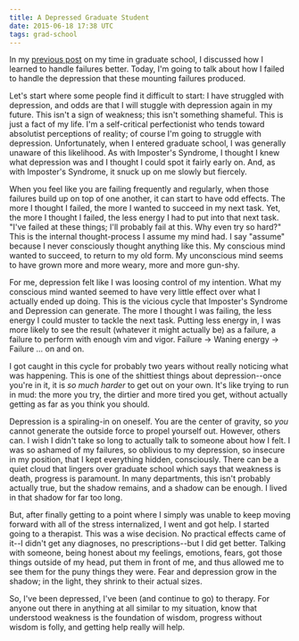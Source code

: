 ```yaml
---
title: A Depressed Graduate Student
date: 2015-06-18 17:38 UTC
tags: grad-school
---
```


In my [previous post](http://fractaledmind.com/articles/a-failed-graduate-student) on my time in graduate school, I discussed how I learned to handle failures better. Today, I'm going to talk about how I failed to handle the depression that these mounting failures produced.

Let's start where some people find it difficult to start: I have struggled with depression, and odds are that I will stuggle with depression again in my future. This isn't a sign of weakness; this isn't something shameful. This is just a fact of my life. I'm a self-critical perfectionist who tends toward absolutist perceptions of reality; of course I'm going to struggle with depression. Unfortunately, when I entered graduate school, I was generally unaware of this likelihood. As with Imposter's Syndrome, I thought I knew what depression was and I thought I could spot it fairly early on. And, as with Imposter's Syndrome, it snuck up on me slowly but fiercely.

When you feel like you are failing frequently and regularly, when those failures build up on top of one another, it can start to have odd effects. The more I thought I failed, the more I wanted to succeed in my next task. Yet, the more I thought I failed, the less energy I had to put into that next task. "I've failed at these things; I'll probably fail at this. Why even try so hard?" This is the internal thought-process I assume my mind had. I say "assume" because I never consciously thought anything like this. My conscious mind wanted to succeed, to return to my old form. My unconscious mind seems to have grown more and more weary, more and more gun-shy.

For me, depression felt like I was loosing control of my intention. What my conscious mind wanted seemed to have very little effect over what I actually ended up doing. This is the vicious cycle that Imposter's Syndrome and Depression can generate. The more I thought I was failing, the less energy I could muster to tackle the next task. Putting less energy in, I was more likely to see the result (whatever it might actually be) as a failure, a failure to perform with enough vim and vigor. Failure -> Waning energy -> Failure ... on and on.

I got caught in this cycle for probably two years without really noticing what was happening. This is one of the shittiest things about depression--once you're in it, it is *so much harder* to get out on your own. It's like trying to run in mud: the more you try, the dirtier and more tired you get, without actually getting as far as you think you should.

Depression is a spiraling-in on oneself. You are the center of gravity, so *you* cannot generate the outside force to propel yourself out. However, others can. I wish I didn't take so long to actually talk to someone about how I felt. I was so ashamed of my failures, so oblivious to my depression, so insecure in my position, that I kept everything hidden, consciously. There can be a quiet cloud that lingers over graduate school which says that weakness is death, progress is paramount. In many departments, this isn't probably actually true, but the shadow remains, and a shadow can be enough. I lived in that shadow for far too long.

But, after finally getting to a point where I simply was unable to keep moving forward with all of the stress internalized, I went and got help. I started going to a therapist. This was a wise decision. No practical effects came of it--I didn't get any diagnoses, no prescriptions--but I did get better. Talking with someone, being honest about my feelings, emotions, fears, got those things outside of my head, put them in front of me, and thus allowed me to see them for the puny things they were. Fear and depression grow in the shadow; in the light, they shrink to their actual sizes.

So, I've been depressed, I've been (and continue to go) to therapy. For anyone out there in anything at all similar to my situation, know that understood weakness is the foundation of wisdom, progress without wisdom is folly, and getting help really will help.
